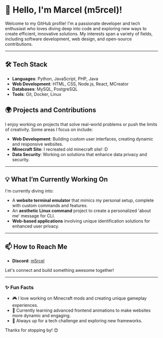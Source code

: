 # 👋 Hello, I'm Marcel (m5rcel)!

Welcome to my GitHub profile! I'm a passionate developer and tech enthusiast who loves diving deep into code and exploring new ways to create efficient, innovative solutions. My interests span a variety of fields, including software development, web design, and open-source contributions.

---

## 🛠️ Tech Stack
- **Languages**: Python, JavaScript, PHP, Java
- **Web Development**: HTML, CSS, Node.js, React, MCreator
- **Databases**: MySQL, PostgreSQL
- **Tools**: Git, Docker, Linux

## 🌍 Projects and Contributions
I enjoy working on projects that solve real-world problems or push the limits of creativity. Some areas I focus on include:
- **Web Development**: Building custom user interfaces, creating dynamic and responsive websites.
- **Minecraft Site**: I recreated old minecraft site! :D
- **Data Security**: Working on solutions that enhance data privacy and security.

---

## 💡 What I’m Currently Working On
I'm currently diving into:
- A **website terminal emulator** that mimics my personal setup, complete with custom commands and features.
- An **aesthetic Linux command** project to create a personalized 'about me' message for CLI.
- **Web-based applications** involving unique identification solutions for enhanced user privacy.

---

## 📫 How to Reach Me
- **Discord**: [m5rcel](discord.com/users/1211021666193506457)

Let's connect and build something awesome together!

---

### ✨ Fun Facts
- 🎮 I love working on Minecraft mods and creating unique gameplay experiences.
- 🌱 Currently learning advanced frontend animations to make websites more dynamic and engaging.
- 🚀 Always up for a tech challenge and exploring new frameworks.

Thanks for stopping by! 😊
